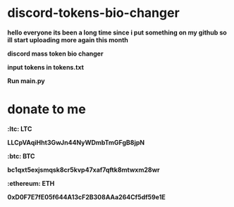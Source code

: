 # discord-tokens-bio-changer

**hello everyone its been a long time since i put something on my github so ill start uploading more again this month**

**discord mass token bio changer**

**input tokens in tokens.txt**

**Run main.py**

# donate to me

**:ltc: LTC**

**LLCpVAqiHht3GwJn44NyWDmbTmGFgB8jpN**

**:btc: BTC**

**bc1qxt5exjsmqsk8cr5kvp47xaf7qftk8mtwxm28wr**

**:ethereum: ETH**

**0xD0F7E7fE05f644A13cF2B308AAa264Cf5df59e1E**

